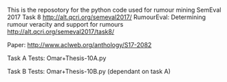 This is the reposotory for the python code used for rumour mining SemEval 2017 Task 8
http://alt.qcri.org/semeval2017/
RumourEval: Determining rumour veracity and support for rumours
http://alt.qcri.org/semeval2017/task8/

Paper:
http://www.aclweb.org/anthology/S17-2082

Task A Tests: Omar+Thesis-10A.py

Task B Tests: Omar+Thesis-10B.py (dependant on task A)
